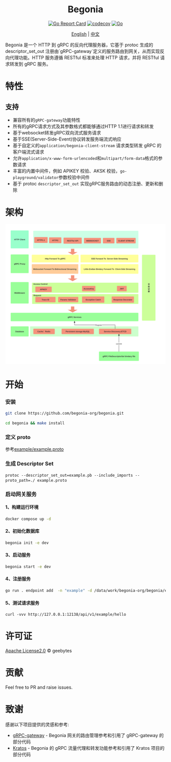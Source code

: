 <div >
<h1 align="center">Begonia</h1>  
<center>

[![Go Report Card](https://goreportcard.com/badge/github.com/begonia-org/begonia)](https://goreportcard.com/report/github.com/begonia-org/begonia)
[![codecov](https://codecov.io/github/begonia-org/begonia/graph/badge.svg?token=VGGAA5A87B)](https://codecov.io/github/begonia-org/begonia)
[![Go](https://github.com/begonia-org/begonia/actions/workflows/go.yml/badge.svg)](https://github.com/begonia-org/begonia/actions/workflows/go.yml)

</center>

<center>

[English](README.md) | [中文](README_ZH.md)

</center>
<p>
Begonia 是一个 HTTP 到 gRPC 的反向代理服务器，它基于 protoc 生成的 descriptor_set_out 注册由`gRPC-gateway`定义的服务路由到网关，从而实现反向代理功能。HTTP 服务遵循 RESTful 标准来处理 HTTP 请求，并将 RESTful 请求转发到 gRPC 服务。
</p>
</div>

# 特性
## 支持
- 兼容所有的`gRPC-gateway`功能特性
- 所有的gRPC请求方式及其参数格式都能够通过HTTP 1.1进行请求和转发
- 基于websocket转发gRPC双向流式服务请求
- 基于SSE(Server-Side-Event)协议转发服务端流式响应
- 基于自定义的`application/begonia-client-stream` 请求类型转发 gRPC 的客户端流式请求
- 允许`application/x-www-form-urlencoded`和`multipart/form-data`格式的参数请求
- 丰富的内置中间件，例如 APIKEY 校验、AKSK 校验，`go-playground/validator`参数校验中间件
- 基于 protoc `descriptor_set_out` 实现gRPC服务路由的动态注册、更新和删除

# 架构
![架构](docs/begonia.png)

# 开始

### 安装

```bash
git clone https://github.com/begonia-org/begonia.git
```

```bash
cd begonia && make install
```

### 定义 proto

参考[example/example.proto](example/example.proto)

### 生成 Descriptor Set

```shell
protoc --descriptor_set_out=example.pb --include_imports --proto_path=./ example.proto
```

### 启动网关服务

#### 1、构建运行环境

```bash
docker compose up -d
```

#### 2、初始化数据库

```bash
begonia init -e dev
```

#### 3、启动服务

```bash
begonia start -e dev
```

#### 4、注册服务

```bash
go run . endpoint add  -n "example" -d /data/work/begonia-org/begonia/example/example.pb -p 127.0.0.1:1949  -p 127.0.0.1:2024
```

#### 5、测试请求服务

```
curl -vvv http://127.0.0.1:12138/api/v1/example/hello
```

# 许可证

[Apache License2.0](LICENSE) © geebytes 

# 贡献

Feel free to PR and raise issues.

# 致谢

感谢以下项目提供的灵感和参考:

- [gRPC-gateway](https://github.com/grpc-ecosystem/grpc-gateway) - Begonia 网关的路由管理参考和引用了 gRPC-gateway 的部分代码
- [Kratos](https://github.com/go-kratos/kratos) - Begonia 的 gRPC 流量代理和转发功能参考和引用了 Kratos 项目的部分代码
